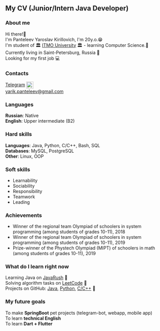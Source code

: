 ## My CV (Junior/Intern Java Developer)
### About me
Hi there!👋  
I'm Panteleev Yaroslav Kirillovich, I'm 20y.o.😁  
I'm student of 🏛 [ITMO University](https://itmo.ru) 🏛 - learning Computer Science.🤯  
Currently living in Saint-Petersburg, Russia 🌆  
Looking for my first job 💻

### Contacts
[Telegram](https://t.me/monokumato) <img align="center" alt="[My Telegram]" width="22px" src="https://upload.wikimedia.org/wikipedia/commons/8/82/Telegram_logo.svg"/>  
yarik.panteleev@gmail.com

### Languages
**Russian**: Native  
**English**: Upper intermediate (B2)

### Hard skills
**Languages**: Java, Python, C/C++, Bash, SQL  
**Databases**: MySQL, PostgreSQL  
**Other**: Linux, OOP

### Soft skills
+ Learnability
+ Sociability
+ Responsibility
+ Teamwork
+ Leading

### Achievements
+ Winner of the regional team Olympiad of schoolers in system programming (among students of grades 10-11), 2018
+ Winner of the regional team Olympiad of schoolers in system programming (among students of grades 10-11), 2019
+ Prize-winner of the Phystech Olympiad (MIPT) of schoolers in math (among students of grades 10-11), 2019

### What do I learn right now
Learning Java on [JavaRush](https://javarush.ru/users/2999084) 📕  
Solving algorithm tasks on [LeetCode](https://leetcode.com/SmartOven/) 📔  
Projects on GitHub: [Java](https://github.com/SmartOven/Java), [Python](https://github.com/SmartOven/Python), [C/C++](https://github.com/SmartOven/C-CPP) 📙

### My future goals
To make **SpringBoot** pet projects (telegram-bot, webapp, mobile app)  
To learn **technical English**  
To learn **Dart + Flutter**
